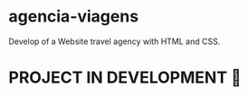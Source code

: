 # agencia-viagens
Develop of a Website travel agency with HTML and CSS.

# PROJECT IN DEVELOPMENT :construction:
